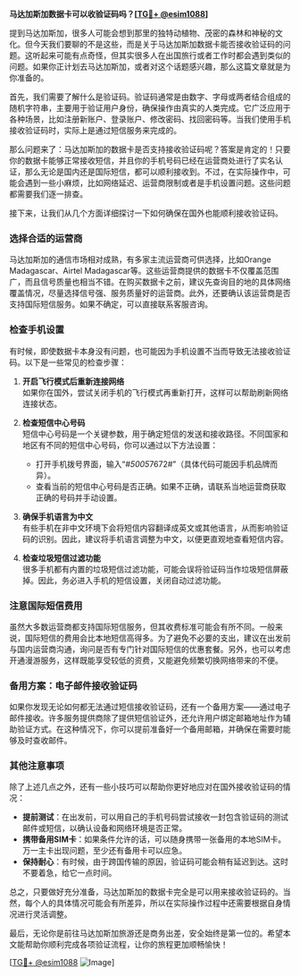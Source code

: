 **马达加斯加数据卡可以收验证码吗？[[TG💪+ @esim1088](https://t.me/s/esim1088)]**

提到马达加斯加，很多人可能会想到那里的独特动植物、茂密的森林和神秘的文化。但今天我们要聊的不是这些，而是关于马达加斯加数据卡能否接收验证码的问题。这听起来可能有点奇怪，但其实很多人在出国旅行或者工作时都会遇到类似的问题。如果你正计划去马达加斯加，或者对这个话题感兴趣，那么这篇文章就是为你准备的。

首先，我们需要了解什么是验证码。验证码通常是由数字、字母或两者结合组成的随机字符串，主要用于验证用户身份，确保操作由真实的人类完成。它广泛应用于各种场景，比如注册新账户、登录账户、修改密码、找回密码等。当我们使用手机接收验证码时，实际上是通过短信服务来完成的。

那么问题来了：马达加斯加的数据卡是否支持接收验证码呢？答案是肯定的！只要你的数据卡能够正常接收短信，并且你的手机号码已经在运营商处进行了实名认证，那么无论是国内还是国际短信，都可以顺利接收到。不过，在实际操作中，可能会遇到一些小麻烦，比如网络延迟、运营商限制或者是手机设置问题。这些问题都需要我们逐一排查。

接下来，让我们从几个方面详细探讨一下如何确保在国外也能顺利接收验证码。

### **选择合适的运营商**
马达加斯加的通信市场相对成熟，有多家主流运营商可供选择，比如Orange Madagascar、Airtel Madagascar等。这些运营商提供的数据卡不仅覆盖范围广，而且信号质量也相当不错。在购买数据卡之前，建议先查询目的地的具体网络覆盖情况，尽量选择信号强、服务质量好的运营商。此外，还要确认该运营商是否支持国际短信服务。如果不确定，可以直接联系客服咨询。

### **检查手机设置**
有时候，即使数据卡本身没有问题，也可能因为手机设置不当而导致无法接收验证码。以下是一些常见的检查步骤：

1. **开启飞行模式后重新连接网络**  
   如果你在国外，尝试关闭手机的飞行模式再重新打开，这样可以帮助刷新网络连接状态。
   
2. **检查短信中心号码**  
   短信中心号码是一个关键参数，用于确定短信的发送和接收路径。不同国家和地区有不同的短信中心号码，你可以通过以下方法设置：
   - 打开手机拨号界面，输入“*#5005*7672#”（具体代码可能因手机品牌而异）。
   - 查看当前的短信中心号码是否正确。如果不正确，请联系当地运营商获取正确的号码并手动设置。

3. **确保手机语言为中文**  
   有些手机在非中文环境下会将短信内容翻译成英文或其他语言，从而影响验证码的识别。因此，建议将手机语言调整为中文，以便更直观地查看短信内容。

4. **检查垃圾短信过滤功能**  
   很多手机都有内置的垃圾短信过滤功能，可能会误将验证码当作垃圾短信屏蔽掉。因此，务必进入手机的短信设置，关闭自动过滤功能。

### **注意国际短信费用**
虽然大多数运营商都支持国际短信服务，但其收费标准可能会有所不同。一般来说，国际短信的费用会比本地短信高得多。为了避免不必要的支出，建议在出发前与国内运营商沟通，询问是否有专门针对国际短信的优惠套餐。另外，也可以考虑开通漫游服务，这样既能享受较低的资费，又能避免频繁切换网络带来的不便。

### **备用方案：电子邮件接收验证码**
如果你发现无论如何都无法通过短信接收验证码，还有一个备用方案——通过电子邮件接收。许多服务提供商除了提供短信验证外，还允许用户绑定邮箱地址作为辅助验证方式。在这种情况下，你可以提前准备好一个备用邮箱，并确保在需要时能够及时查收邮件。

### **其他注意事项**
除了上述几点之外，还有一些小技巧可以帮助你更好地应对在国外接收验证码的情况：

- **提前测试**：在出发前，可以用自己的手机号码尝试接收一封包含验证码的测试邮件或短信，以确认设备和网络环境是否正常。
- **携带备用SIM卡**：如果条件允许的话，可以随身携带一张备用的本地SIM卡。万一主卡出现问题，至少还有备用卡可以应急。
- **保持耐心**：有时候，由于跨国传输的原因，验证码可能会稍有延迟到达。这时不要着急，给它一点时间。

总之，只要做好充分准备，马达加斯加的数据卡完全是可以用来接收验证码的。当然，每个人的具体情况可能会有所差异，所以在实际操作过程中还需要根据自身情况进行灵活调整。

最后，无论你是前往马达加斯加旅游还是商务出差，安全始终是第一位的。希望本文能帮助你顺利完成各项验证流程，让你的旅程更加顺畅愉快！

[[TG💪+ @esim1088](https://t.me/s/esim1088) ![Image](https://i.postimg.cc/4NQfJmqS/Snipaste-2025-05-13-00-14-12.png)]